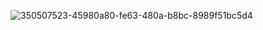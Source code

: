 ![350507523-45980a80-fe63-480a-b8bc-8989f51bc5d4](https://github.com/user-attachments/assets/333730b9-43cd-402c-895a-81dc5da40d0d)
